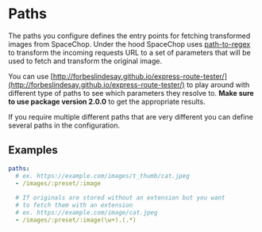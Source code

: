 # Paths

The paths you configure defines the entry points for fetching transformed images from SpaceChop. Under the hood SpaceChop uses [path-to-regex](https://github.com/pillarjs/path-to-regexp) to transform the incoming requests URL to a set of parameters that will be used to fetch and transform the original image.

You can use [http://forbeslindesay.github.io/express-route-tester/](http://forbeslindesay.github.io/express-route-tester/) to play around with different type of paths to see which parameters they resolve to. **Make sure to use package version 2.0.0** to get the appropriate results.

If you require multiple different paths that are very different you can define several paths in the configuration.

## Examples

```yaml
paths:
  # ex. https://example.com/images/t_thumb/cat.jpeg
  - /images/:preset/:image
  
  # If originals are stored without an extension but you want
  # to fetch them with an extension
  # ex. https://example.com/image/cat.jpeg
  - /images/:preset/:image(\w+).(.*)

```

